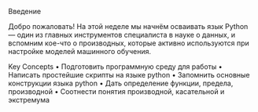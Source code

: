 Введение

Добро пожаловать! На этой неделе мы начнём осваивать язык Python — один из главных инструментов специалиста в науке о данных, и вспомним кое-что о производных, которые активно используются при настройке моделей машинного обучения.

Key Concepts
•	Подготовить программную среду для работы
•	Написать простейшие скрипты на языке python
•	Запомнить основные конструкции языка python
•	Дать определение функции, предела, производной
•	Соотнести понятия производной, касательной и экстремума
